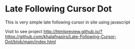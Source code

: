 # Late Following Cursor Dot
This is very simple late following cursor in site using javascript 

Visit to see project
http://htmlpreview.github.io/?https://github.com/khalafnasirs/Late-Following-Cursor-Dot/blob/main/index.html
